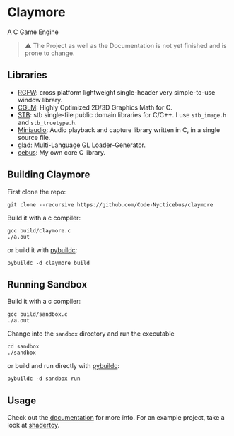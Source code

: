 # Claymore
A C Game Engine

> ⚠️ The Project as well as the Documentation is not yet finished and is prone to change.

## Libraries

- [RGFW](https://github.com/ColleagueRiley/RGFW): cross platform lightweight single-header very simple-to-use window library.
- [CGLM](https://github.com/recp/cglm): Highly Optimized 2D/3D Graphics Math for C.
- [STB](https://github.com/nothings/stb): stb single-file public domain libraries for C/C++. I use `stb_image.h` and `stb_truetype.h`.
- [Miniaudio](https://github.com/mackron/miniaudio): Audio playback and capture library written in C, in a single source file.
- [glad](https://github.com/Dav1dde/glad): Multi-Language GL Loader-Generator.
- [cebus](https://github.com/Code-Nycticebus/cebus): My own core C library.

## Building Claymore
First clone the repo:

```terminal
git clone --recursive https://github.com/Code-Nycticebus/claymore
```

Build it with a c compiler:
```terminal
gcc build/claymore.c
./a.out
```

or build it with [pybuildc](https://github.com/Code-Nycticebus/pybuildc):

```terminal
pybuildc -d claymore build
```

## Running Sandbox

Build it with a c compiler:
```terminal
gcc build/sandbox.c
./a.out
```

Change into the `sandbox` directory and run the executable

```terminal
cd sandbox
./sandbox
```

or build and run directly with [pybuildc](https://github.com/Code-Nycticebus/pybuildc):

```terminal
pybuildc -d sandbox run
```

## Usage
Check out the [documentation](https://github.com/Code-Nycticebus/claymore/blob/main/docs/00-start.md) for more info. 
For an example project, take a look at [shadertoy](https://github.com/Code-Nycticebus/shadertoy).

